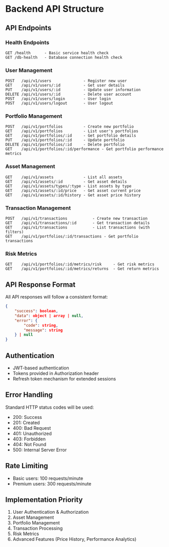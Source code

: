 # Backend API Structure

## API Endpoints


### Health Endpoints
```
GET /health      - Basic service health check
GET /db-health   - Database connection health check
```

### User Management
```
POST   /api/v1/users              - Register new user
GET    /api/v1/users/:id          - Get user details
PUT    /api/v1/users/:id          - Update user information
DELETE /api/v1/users/:id          - Delete user account
POST   /api/v1/users/login        - User login
POST   /api/v1/users/logout       - User logout
```

### Portfolio Management
```
POST   /api/v1/portfolios         - Create new portfolio
GET    /api/v1/portfolios         - List user's portfolios
GET    /api/v1/portfolios/:id     - Get portfolio details
PUT    /api/v1/portfolios/:id     - Update portfolio
DELETE /api/v1/portfolios/:id     - Delete portfolio
GET    /api/v1/portfolios/:id/performance - Get portfolio performance metrics
```

### Asset Management
```
GET    /api/v1/assets             - List all assets
GET    /api/v1/assets/:id         - Get asset details
GET    /api/v1/assets/types/:type - List assets by type
GET    /api/v1/assets/:id/price   - Get asset current price
GET    /api/v1/assets/:id/history - Get asset price history
```

### Transaction Management
```
POST   /api/v1/transactions           - Create new transaction
GET    /api/v1/transactions/:id       - Get transaction details
GET    /api/v1/transactions           - List transactions (with filters)
GET    /api/v1/portfolios/:id/transactions - Get portfolio transactions
```

### Risk Metrics
```
GET    /api/v1/portfolios/:id/metrics/risk     - Get risk metrics
GET    /api/v1/portfolios/:id/metrics/returns  - Get return metrics
```

## API Response Format

All API responses will follow a consistent format:

```json
{
    "success": boolean,
    "data": object | array | null,
    "error": {
        "code": string,
        "message": string
    } | null
}
```

## Authentication

- JWT-based authentication
- Tokens provided in Authorization header
- Refresh token mechanism for extended sessions

## Error Handling

Standard HTTP status codes will be used:
- 200: Success
- 201: Created
- 400: Bad Request
- 401: Unauthorized
- 403: Forbidden
- 404: Not Found
- 500: Internal Server Error

## Rate Limiting

- Basic users: 100 requests/minute
- Premium users: 300 requests/minute

## Implementation Priority

1. User Authentication & Authorization
2. Asset Management
3. Portfolio Management
4. Transaction Processing
5. Risk Metrics
6. Advanced Features (Price History, Performance Analytics)

